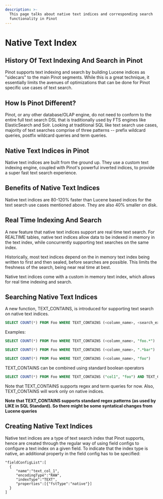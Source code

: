 ```yaml
---
description: >-
  This page talks about native text indices and corresponding search
  functionality in Pinot
---
```


# Native Text Index

## History Of Text Indexing And Search in Pinot

Pinot supports text indexing and search by building Lucene indices as "sidecars" to the main Pinot segments. While this is a great technique, it essentially limits the avenues of optimizations that can be done for Pinot specific use cases of text search.

## How Is Pinot Different?

Pinot, or any other database/OLAP engine, do not need to conform to the entire full text search DSL that is traditionally used by FTS engines like ElasticSearch and Solr. Looking at traditional SQL like text search use cases, majority of text searches comprise of three patterns -- prefix wildcard queries, postfix wildcard queries and term queries.

## Native Text Indices in Pinot

Native text indices are built from the ground up. They use a custom text indexing engine, coupled with Pinot's powerful inverted indices, to provide a super fast text search experience.

## Benefits of Native Text Indices

Native text indices are 80-120% faster than Lucene based indices for the text search use cases mentioned above. They are also 40% smaller on disk.

## Real Time Indexing And Search

A new feature that native text indices support are real time text search. For REALTIME tables, native text indices allow data to be indexed in memory in the text index, while concurrently supporting text searches on the same index.

Historically, most text indices depend on the in memory text index being written to first and then sealed, before searches are possible. This limits the freshness of the search, being near real time at best.

Native text indices come with a custom in memory text index, which allows for real time indexing and search.

## Searching Native Text Indices

A new function, TEXT\_CONTAINS, is introduced for supporting text search on native text indices.

```sql
SELECT COUNT(*) FROM Foo WHERE TEXT_CONTAINS (<column_name>, <search_expression>)
```

Examples:

```sql
SELECT COUNT(*) FROM Foo WHERE TEXT_CONTAINS (<column_name>, "foo.*")
```

```sql
SELECT COUNT(*) FROM Foo WHERE TEXT_CONTAINS (<column_name>, ".*bar")
```

```sql
SELECT COUNT(*) FROM Foo WHERE TEXT_CONTAINS (<column_name>, "foo")
```

TEXT\_CONTAINS can be combined using standard boolean operators

```sql
SELECT COUNT(*) FROM Foo WHERE TEXT_CONTAINS ("col1", "foo") AND TEXT_CONTAINS ("col2", "bar")
```

Note that TEXT\_CONTAINS supports regex and term queries for now. Also, TEXT\_CONTAINS will work only on native indices.

**Note that TEXT\_CONTAINS supports standard regex patterns (as used by LIKE in SQL Standard). So there might be some syntatical changes from Lucene queries**

## Creating Native Text Indices

Native text indices are a type of text search index that Pinot supports, hence are created through the regular way of using field configs to configure a text index on a given field. To indicate that the index type is native, an additional property in the field config has to be specified:

```jsonp
"fieldConfigList":[
  {
     "name":"text_col_1",
     "encodingType":"RAW",
     "indexType":"TEXT",
     "properties":[{"fstType":"native"}]
  }
]
```
